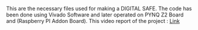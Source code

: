 This are the necessary files used for making a DIGITAL SAFE. The code has been done using Vivado Software and later operated on PYNQ Z2 Board and (Raspberry PI Addon Board).
This video report of the project : [Link]([https://drive.google.com/file/d/1cIujVMvh67vPDUzwfA8fa9qtdJ6pedLc/view?usp=drive_link](https://youtu.be/vyPaONAfQk0?si=kPUAw965v7DsGSKI)https://youtu.be/vyPaONAfQk0?si=kPUAw965v7DsGSKI)
